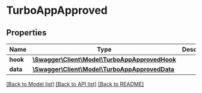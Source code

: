 # TurboAppApproved

## Properties
Name | Type | Description | Notes
------------ | ------------- | ------------- | -------------
**hook** | [**\Swagger\Client\Model\TurboAppApprovedHook**](TurboAppApprovedHook.md) |  | [optional] 
**data** | [**\Swagger\Client\Model\TurboAppApprovedData**](TurboAppApprovedData.md) |  | [optional] 

[[Back to Model list]](../../README.md#documentation-for-models) [[Back to API list]](../../README.md#documentation-for-api-endpoints) [[Back to README]](../../README.md)

